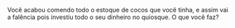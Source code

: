 Você acabou comendo todo o estoque de cocos que você tinha, e assim vai a falência pois
investiu todo o seu dinheiro no quiosque. O que você faz?